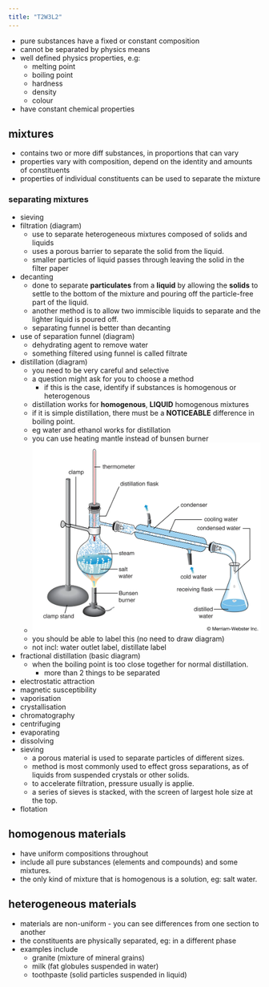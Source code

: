 ```yaml
---
title: "T2W3L2"
---
```


- pure substances have a fixed or constant composition
- cannot be separated by physics means
- well defined physics properties, e.g:
  - melting point
  - boiling point
  - hardness
  - density
  - colour
- have constant chemical properties

## mixtures

- contains two or more diff substances, in proportions that can vary
- properties vary with composition, depend on the identity and amounts of constituents
- properties of individual constituents can be used to separate the mixture

### separating mixtures

- sieving
- filtration (diagram)
  - use to separate heterogeneous mixtures composed of solids and liquids
  - uses a porous barrier to separate the solid from the liquid.
  - smaller particles of liquid passes through leaving the solid in the filter paper
- decanting
  - done to separate **particulates** from a **liquid** by allowing the **solids** to settle to the bottom of the mixture and pouring off the particle-free part of the liquid.
  - another method is to allow two immiscible liquids to separate and the lighter liquid is poured off.
  - separating funnel is better than decanting
- use of separation funnel (diagram)
  - dehydrating agent to remove water
  - something filtered using funnel is called filtrate
- distillation (diagram)
  - you need to be very careful and selective
  - a question might ask for you to choose a method
    - if this is the case, identify if substances is homogenous or heterogenous
  - distillation works for **homogenous**, **LIQUID** homogenous mixtures
  - if it is simple distillation, there must be a **NOTICEABLE** difference in boiling point.
  - eg water and ethanol works for distillation
  - you can use heating mantle instead of bunsen burner
  - ![400](notes/images/Pasted%20image%2020230509130147.png)
  - you should be able to label this (no need to draw diagram)
  - not incl: water outlet label, distillate label
- fractional distillation (basic diagram)
  - when the boiling point is too close together for normal distillation.
    - more than 2 things to be separated
- electrostatic attraction
- magnetic susceptibility
- vaporisation
- crystallisation
- chromatography
- centrifuging
- evaporating
- dissolving
- sieving
  - a porous material is used to separate particles of different sizes.
  - method is most commonly used to effect gross separations, as of liquids from suspended crystals or other solids.
  - to accelerate filtration, pressure usually is applie.
  - a series of sieves is stacked, with the screen of largest hole size at the top.
- flotation

## homogenous materials

- have uniform compositions throughout
- include all pure substances (elements and compounds) and some mixtures.
- the only kind of mixture that is homogenous is a solution, eg: salt water.

## heterogeneous materials

- materials are non-uniform - you can see differences from one section to another
- the constituents are physically separated, eg: in a different phase
- examples include
  - granite (mixture of mineral grains)
  - milk (fat globules suspended in water)
  - toothpaste (solid particles suspended in liquid)
